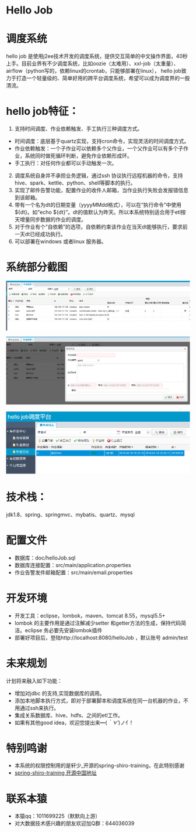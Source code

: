 # Hello Job
# 调度系统
hello job 是使用j2ee技术开发的调度系统，提供交互简单的中文操作界面，40秒上手。目前业界有不少调度系统，比如oozie（太难用）、xxl-job（太重量）、airflow（python写的，依赖linux的crontab，只能够部署在linux）， hello job致力于打造一个轻量级的、简单好用的跨平台调度系统，希望可以成为调度界的一股清流。

# hello job特征：
1. 支持时间调度、作业依赖触发、手工执行三种调度方式。
* 时间调度：底层基于quartz实现，支持cron命令，实现灵活的时间调度方式。
* 作业依赖触发：一个子作业可以依赖多个父作业，一个父作业可以有多个子作业，系统同时做死循环判断，避免作业依赖形成环。
* 手工执行：对任何作业都可以手动触发一次。
2. 调度系统自身并不承担业务逻辑，通过ssh 协议执行远程机器的命令，支持hive、spark、kettle、python、shell等脚本的执行。
3. 实现了邮件告警功能，配置作业的收件人邮箱，当作业执行失败会发报错信息到该邮箱。
4. 带有一个名为dt的日期变量（yyyyMMdd格式），可以在“执行命令”中使用${dt}。如“echo ${dt}”。dt的值默认为昨天。所以本系统特别适合用于etl按天增量同步数据的作业的调度。
5. 对于作业有个“自依赖”的选项，自依赖约束该作业在当天dt能够执行，要求前一天dt已经成功执行。
6. 可以部署在windows 或者linux 服务器。

# 系统部分截图
![作业管理](https://github.com/iture123/helloJob/blob/master/helloJob/doc/job.png)

![添加作业](https://github.com/iture123/helloJob/blob/master/helloJob/doc/addJob.png)

![作业日志](https://github.com/iture123/helloJob/blob/master/helloJob/doc/jobLog.png)

# 技术栈：
jdk1.8、spring、springmvc、mybatis、quartz、mysql

# 配置文件
* 数据库：doc/helloJob.sql
* 数据库连接配置：src/main/application.properties
* 作业告警发件邮箱配置：src/main/email.properties

# 开发环境
* 开发工具：eclipse，lombok，maven、tomcat 8.55，mysql5.5+
*  lombok 的主要作用是通过注解减少setter 和getter方法的生成，保持代码简洁。eclipse 务必要先安装lombok插件
*  部署好项目后，登陆http://localhost:8080/helloJob ，默认账号 admin/test

# 未来规划
计划将来融入如下功能：
* 增加对jdbc 的支持,实现数据库的调用。
* 添加本地脚本执行方式，即对于部署脚本和调度系统在同一台机器的作业，不用通过ssh来执行。
* 集成关系数据库、hive、hdfs、之间的etl工作。
* 如果有其他good idea，欢迎您提出来━(*｀∀´*)ノ亻!

# 特别鸣谢
* 本系统的权限控制用的是轩少_开源的spring-shiro-training，在此特别感谢
* [ spring-shiro-training 开源中国地址 ](https://www.oschina.net/p/spring-shiro-training)
 
# 联系本猿
* 本猿qq：1011699225（默默向上游）
* 对大数据技术感兴趣的朋友欢迎加Q群：644036039
